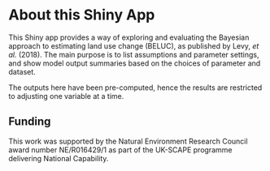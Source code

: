 # About this Shiny App

This Shiny app provides a way of exploring and evaluating the Bayesian approach to estimating land use change (BELUC), as published by Levy, <em>et al.</em> (2018). The main purpose is to list assumptions and parameter settings, and show model output summaries based on the choices of parameter and dataset.

The outputs here have been pre-computed, hence the results are restricted to adjusting one variable at a time.

## Funding
This work was supported by the Natural Environment Research Council award number NE/R016429/1 as part of the UK-SCAPE programme delivering National Capability.
